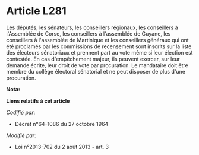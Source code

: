 # Article L281

Les députés, les sénateurs, les conseillers régionaux, les conseillers à l'Assemblée de Corse, les conseillers à l'assemblée
de Guyane, les conseillers à l'assemblée de Martinique et les conseillers généraux qui ont été proclamés par les commissions
de recensement sont inscrits sur la liste des électeurs sénatoriaux et prennent part au vote même si leur élection est
contestée. En cas d'empêchement majeur, ils peuvent exercer, sur leur demande écrite, leur droit de vote par procuration. Le
mandataire doit être membre du collège électoral sénatorial et ne peut disposer de plus d'une procuration.

**Nota:**



**Liens relatifs à cet article**

_Codifié par_:

  - Décret n°64-1086 du 27 octobre 1964

_Modifié par_:

  - Loi n°2013-702 du 2 août 2013 - art. 3
